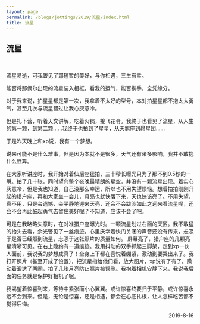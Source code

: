```yaml
---
layout: page
permalink: /blogs/jottings/2019/流星/index.html
title: 流星
---
```


## 流星
<br>

流星易逝，可我瞥见了那短暂的美好，与你相遇，三生有幸。

能否将那偶尔出现的流星装入相框，看我的运气，能否携手，全凭缘分。

对于我来说，拍星星都是第一次，我拿着不太好的型号，本对拍星星都不抱太大勇气，甚至几次与流星错过让我心灰意冷。

但是扎下营，听着天文讲解，吃着火锅，接飞花令。我终于也看见了流星，从人生的第一颗，到第二颗……我终于也拍到了星星，从天鹅座到昴星团……

于是昨天晚上和xp说，我有一个梦想。

说来可能不是什么难事，但是因为本就不是很多，天气还有诸多影响，我并不敢抱什么胜算。

在大家听讲座时，我开始对着仙后座猛拍，三十秒长曝光只为了那不到0.5秒的一瞬。拍了几十张，同时望向整个夜晚最晴朗的星空，并没有一颗流星出现。着实心灰意冷，但是我也知道，自己没那么幸运，所以也不用失望烦恼。想着拍拍刚刚升起的猎户座，再和大家坐一会儿，月亮也就快落下来，天也快该亮了。不用失望，真不用，只是会遗憾，会平静地迎来天亮，还会不会跋涉如此之远来看流星呢，还会不会再此鼓起勇气去留住美好呢？不知道，应该不会了吧。

可是在我略略失意时，在对准猎户座曝光时。一颗流星划过右面的天区。我不敢猛的抬头去看，余光瞥见了一丝痕迹，心里庆幸着快门关闭的声音还没有传来，忐忑于是否已经照到流星，忐忑于这张照片的质量如何。
屏幕亮了，猎户座的几颗亮星清晰可见。在右上隐约有一道痕迹。我用抖动的双手抓起三脚架，走到xp一伙人面前，我说我的梦想成真了！全身上下都在喜悦着绷紧，激动到要哭出来了。我打开照片（甚至开成了设置），把流星指给他们看，放大图片，xp说有了有了。躁动着溜达了两圈，拍了几张月亮防止照片被误删。我抱着相机安静下来，我说我后面的任务就是保护好相机了呢。

我渴望着惊喜到来，等待中紧张而小心翼翼。或许惊喜终要归于平静，或许惊喜永远不会到来。但是，无论是惊喜，还是相遇，都会在心底扎根，让人怎样吃苦都不觉得后悔。

<p align="right">2019-8-16</p>